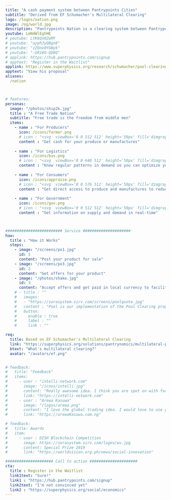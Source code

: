 ```yaml
---
title: "A cash payment system between Pantrypoints Cities"
subtitle: "Derived from EF Schumacher's Multilateral Clearing"
logo: /logos/nation.png
image: /og/world.jpg
description: "Pantrypoints Nation is a clearing system between Pantrypoints Cities"
youtube: LmN4WlEghHE
# youtube: LYK6QnR2wMY
# youtube: "uyphJyQBgn8"
# youtube: "zZQnx0YGWyk"
# youtube: "-GRz8O-QD8Q"
# applink: https://hub.pantrypoints.com/signup
# apptext: "Register in the Waitlist"
applink: https://www.superphysics.org/research/schumacher/pool-clearing/part-1
apptext: "View his proposal"
aliases:
  /nation



# features:
personas:
  image: "/photos/ship2k.jpg"  
  title : "A Free Trade Nation"
  subtitle: "Free trade is the freedom from middle men"
  items:
    - name : "For Producers"
      icon: /icons/farmer.png
      # icon : "<svg  viewBox='0 0 512 512' height='50px' fill='dimgray'><path d='M64 96H0c0 123.7 100.3 224 224 224v144c0 8.8 7.2 16 16 16h32c8.8 0 16-7.2 16-16V320C288 196.3 187.7 96 64 96zm384-64c-84.2 0-157.4 46.5-195.7 115.2 27.7 30.2 48.2 66.9 59 107.6C424 243.1 512 147.9 512 32h-64z'/></svg>"
      content : "Get cash for your produce or manufactures"
      
    - name : "For Logistics"
      icon: /icons/bus.png
      # icon : "<svg  viewBox='0 0 640 512' height='50px' fill='dimgray'><path d='M50.2 375.6c2.3 8.5 11.1 13.6 19.6 11.3l216.4-58c8.5-2.3 13.6-11.1 11.3-19.6l-49.7-185.5c-2.3-8.5-11.1-13.6-19.6-11.3L151 133.3l24.8 92.7-61.8 16.5-24.8-92.7-77.3 20.7C3.4 172.8-1.7 181.6.6 190.1l49.6 185.5zM384 0c-17.7 0-32 14.3-32 32v323.6L5.9 450c-4.3 1.2-6.8 5.6-5.6 9.8l12.6 46.3c1.2 4.3 5.6 6.8 9.8 5.6l393.7-107.4C418.8 464.1 467.6 512 528 512c61.9 0 112-50.1 112-112V0H384zm144 448c-26.5 0-48-21.5-48-48s21.5-48 48-48 48 21.5 48 48-21.5 48-48 48z'/></svg>"
      content : "Know regular patterns in demand so you can optimize your costs"
      
    - name : "For Consumers"
      icon: /icons/appraise.png
      # icon : "<svg  viewBox='0 0 576 512' height='50px' fill='dimgray'><path d='M560 288h-80v96l-32-21.3-32 21.3v-96h-80c-8.8 0-16 7.2-16 16v192c0 8.8 7.2 16 16 16h224c8.8 0 16-7.2 16-16V304c0-8.8-7.2-16-16-16zm-384-64h224c8.8 0 16-7.2 16-16V16c0-8.8-7.2-16-16-16h-80v96l-32-21.3L256 96V0h-80c-8.8 0-16 7.2-16 16v192c0 8.8 7.2 16 16 16zm64 64h-80v96l-32-21.3L96 384v-96H16c-8.8 0-16 7.2-16 16v192c0 8.8 7.2 16 16 16h224c8.8 0 16-7.2 16-16V304c0-8.8-7.2-16-16-16z'/></svg>"
      content : "Get direct access to produce and manufactures to reduce inflation"
    
    - name : "For Government"
      icon: /icons/gov.png
      # icon : "<svg  viewBox='0 0 512 512' height='50px' fill='dimgray'><path d='M504.971 199.362l-22.627-22.627c-9.373-9.373-24.569-9.373-33.941 0l-5.657 5.657L329.608 69.255l5.657-5.657c9.373-9.373 9.373-24.569 0-33.941L312.638 7.029c-9.373-9.373-24.569-9.373-33.941 0L154.246 131.48c-9.373 9.373-9.373 24.569 0 33.941l22.627 22.627c9.373 9.373 24.569 9.373 33.941 0l5.657-5.657 39.598 39.598-81.04 81.04-5.657-5.657c-12.497-12.497-32.758-12.497-45.255 0L9.373 412.118c-12.497 12.497-12.497 32.758 0 45.255l45.255 45.255c12.497 12.497 32.758 12.497 45.255 0l114.745-114.745c12.497-12.497 12.497-32.758 0-45.255l-5.657-5.657 81.04-81.04 39.598 39.598-5.657 5.657c-9.373 9.373-9.373 24.569 0 33.941l22.627 22.627c9.373 9.373 24.569 9.373 33.941 0l124.451-124.451c9.372-9.372 9.372-24.568 0-33.941z'/></svg>"
      content : "Get information on supply and demand in real-time"



######################### Service #####################
how:
  title : "How it Works"
  steps:
    - image: "/screens/po1.jpg"
      id: 1
      content: "Post your product for sale"
    - image: "/screens/po3.jpg"
      id: 2
      content: "Get offers for your product"
    - image: "/photos/shake.jpg"
      id: 3
      content: "Accept offers and get paid in local currency to facilitate the sale"        
    # - title : ""
    #   images:
    #   - "https://sorasystem.sirv.com/screens/poolquote.jpg"
    #   content : "Pool is our implementation of the Pool Clearing proposal written by EF Schumacher as a solution to World War II"
    #   button:
    #     enable : true
    #     label : ""
    #     link : ""

req:
  title: Based on EF Schumacher's Multilateral Clearing
  link: "https://superphysics.org/solutions/pantrynomics/multilateral-pool-clearing"
  btext: "What's multilateral clearing?"
  avatar: "/avatars/ef.png"


# feedback:
#   title: "Feedback"
#   items:
#     - user : "intelli-network.com"
#       image: "/icons/intelli.jpg"
#       content: "Really awesome idea. I think you are spot on with focusing on the supply chain issues we just witnessed during the COVID crisis"
#       link: "https://intelli-network.com"
#     - user : "Arewa Kasuwa"
#       image: "/logos/arewa.png"
#       content: "I love the global trading idea. I would love to use your platform if it works well for Africans" 
#       link: "https://arewaKasuwa.com.ng"

# feedback:
#   title: Awards
#   item:
#     - user : DISH Blockchain Competition
#       image: https://sorasystem.sirv.com/logos/wv.jpg
#       content: Special Prize 2019
#       link: "https://worldvision.org.ph/news/social-innovation"

##################### Call to action #####################
cta:
  title : Register in the Waitlist
  link1text: "Sure!"
  link1 : "https://hub.pantrypoints.com/signup"
  link2text: "I'm not convinced yet"
  link2 : "https://superphysics.org/social/economics"
---
```



